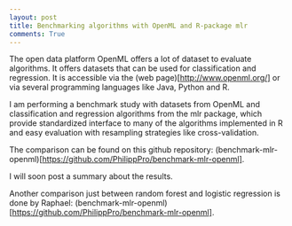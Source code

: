 ```yaml
---
layout: post
title: Benchmarking algorithms with OpenML and R-package mlr
comments: True
---
```


The open data platform OpenML offers a lot of dataset to evaluate algorithms. It offers datasets that can be used for 
classification and regression. It is accessible via the (web page)[http://www.openml.org/] or via several programming languages 
like Java, Python and R. 

I am performing a benchmark study with datasets from OpenML and classification and regression algorithms from the mlr package, 
which provide standardized interface to many of the algorithms implemented in R and easy evaluation with resampling 
strategies like cross-validation.

The comparison can be found on this github repository: (benchmark-mlr-openml)[https://github.com/PhilippPro/benchmark-mlr-openml].

I will soon post a summary about the results. 

Another comparison just between random forest and logistic regression is done by Raphael:
(benchmark-mlr-openml)[https://github.com/PhilippPro/benchmark-mlr-openml].
